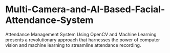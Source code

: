 # Multi-Camera-and-AI-Based-Facial-Attendance-System
Attendance  Management System Using OpenCV and Machine Learning presents a revolutionary  approach that harnesses the power of computer vision and machine learning to  streamline attendance recording.
